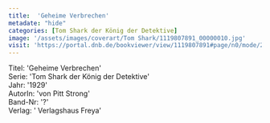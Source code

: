 ```yaml
---
title:  'Geheime Verbrechen'
metadate: "hide"
categories: [Tom Shark der König der Detektive]
image: '/assets/images/coverart/Tom Shark/1119807891_00000010.jpg'
visit: 'https://portal.dnb.de/bookviewer/view/1119807891#page/n0/mode/2up'
---
```

Titel: 'Geheime Verbrechen' <br>
Serie: 'Tom Shark der König der Detektive' <br>
Jahr: '1929' <br>
AutorIn: 'von Pitt Strong' <br>
Band-Nr: '?' <br>
Verlag: ' Verlagshaus Freya'